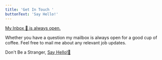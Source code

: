 ```yaml
---
title: 'Get In Touch '
buttonText: 'Say Hello!'
---
```


[My Inbox 💌 is always open.](mailto:hirensavaliya234@gmail.com)

Whether you have a question my mailbox is always open for a good cup of coffee. Feel free to mail me about any relevant job updates. 

Don't Be a Stranger, [Say Hello!👋](mailto:hirensavaliya234@gmail.com)
